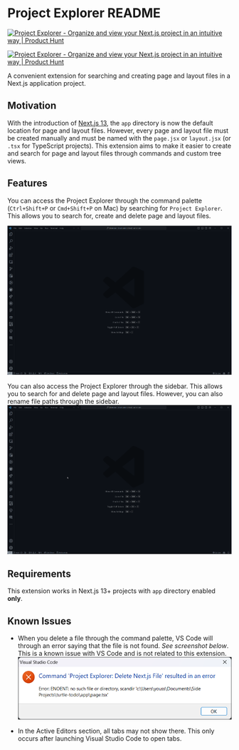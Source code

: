 # Project Explorer README
<a href="https://www.producthunt.com/posts/project-explorer?utm_source=badge-featured&utm_medium=badge&utm_souce=badge-project&#0045;explorer" target="_blank"><img src="https://api.producthunt.com/widgets/embed-image/v1/featured.svg?post_id=427756&theme=neutral" alt="Project&#0032;Explorer - Organize&#0032;and&#0032;view&#0032;your&#0032;Next&#0046;js&#0032;project&#0032;in&#0032;an&#0032;intuitive&#0032;way&#0032; | Product Hunt" style="width: 250px; height: 54px;" width="250" height="54" /></a>

<a href="https://www.producthunt.com/posts/project-explorer?utm_source=badge-featured&utm_medium=badge&utm_souce=badge-project&#0045;explorer" target="_blank"><img src="https://api.producthunt.com/widgets/embed-image/v1/featured.svg?post_id=427756&theme=neutral" alt="Project&#0032;Explorer - Organize&#0032;and&#0032;view&#0032;your&#0032;Next&#0046;js&#0032;project&#0032;in&#0032;an&#0032;intuitive&#0032;way&#0032; | Product Hunt" style="width: 250px; height: 54px;" width="250" height="54" /></a>

A convenient extension for searching and creating page and layout files in a Next.js application project.

## Motivation

With the introduction of [Next.js 13](https://nextjs.org/), the `app` directory is now the default location for page and layout files. However, every page and layout file must be created manually and must be named with the `page.jsx` or `layout.jsx` (or `.tsx` for TypeScript projects). This extension aims to make it easier to create and search for page and layout files through commands and custom tree views.

## Features

You can access the Project Explorer through the command palette (`Ctrl+Shift+P` or `Cmd+Shift+P` on Mac) by searching for `Project Explorer`. This allows you to search for, create and delete page and layout files.

![Command Palette Feature](resources/features/command-palette.gif)

You can also access the Project Explorer through the sidebar. This allows you to search for and delete page and layout files. However, you can also rename file paths through the sidebar.
![Project Tree View](resources/features/treeview.gif)

## Requirements

This extension works in Next.js 13+ projects with `app` directory enabled **only**.

## Known Issues

- When you delete a file through the command palette, VS Code will through an error saying that the file is not found. *See screenshot below*. This is a known issue with VS Code and is not related to this extension.
![Alt text](delete-error.png)

- In the Active Editors section, all tabs may not show there. This only occurs after launching Visual Studio Code to open tabs.
